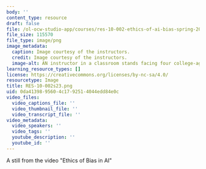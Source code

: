 ```yaml
---
body: ''
content_type: resource
draft: false
file: /ol-ocw-studio-app/courses/res-10-002-ethics-of-ai-bias-spring-2023/res-10-002s23.png
file_size: 115570
file_type: image/png
image_metadata:
  caption: Image courtesy of the instructors.
  credit: Image courtesy of the instructors.
  image-alt: AN instructor in a classroom stands facing four college-aged students
learning_resource_types: []
license: https://creativecommons.org/licenses/by-nc-sa/4.0/
resourcetype: Image
title: RES-10-002s23.png
uid: 0da41398-9560-4c17-9251-4044edd84e0c
video_files:
  video_captions_file: ''
  video_thumbnail_file: ''
  video_transcript_file: ''
video_metadata:
  video_speakers: ''
  video_tags: ''
  youtube_description: ''
  youtube_id: ''
---
```

A still from the video "Ethics of Bias in AI"